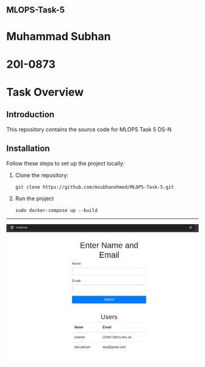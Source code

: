 ## MLOPS-Task-5
# Muhammad Subhan
# 20I-0873
# Task Overview

## Introduction
This repository contains the source code for MLOPS Task 5 DS-N

## Installation
Follow these steps to set up the project locally:

1. Clone the repository:
    ```bash
    git clone https://github.com/msubhanahmed/MLOPS-Task-5.git
    ```

2. Run the project
   ```
   sudo docker-compose up --build
   ```
---

![Project Image](./assets/image.png)
